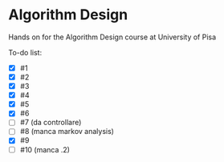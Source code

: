 # Algorithm Design

Hands on for the Algorithm Design course at University of Pisa

To-do list:
- [X] #1
- [X] #2
- [X] #3
- [X] #4
- [X] #5
- [X] #6
- [ ] #7 (da controllare)
- [ ] #8 (manca markov analysis)
- [X] #9
- [ ] #10 (manca .2)